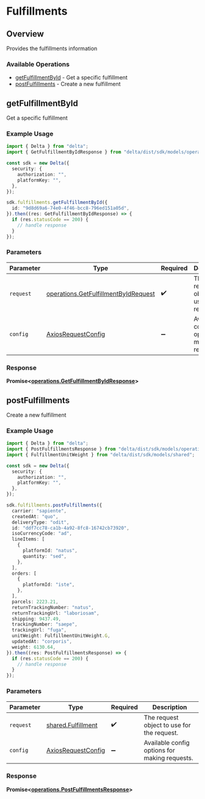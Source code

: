 # Fulfillments

## Overview

Provides the fulfillments information

### Available Operations

* [getFulfillmentById](#getfulfillmentbyid) - Get a specific fulfillment
* [postFulfillments](#postfulfillments) - Create a new fulfillment

## getFulfillmentById

Get a specific fulfillment

### Example Usage

```typescript
import { Delta } from "delta";
import { GetFulfillmentByIdResponse } from "delta/dist/sdk/models/operations";

const sdk = new Delta({
  security: {
    authorization: "",
    platformKey: "",
  },
});

sdk.fulfillments.getFulfillmentById({
  id: "9d8d69a6-74e0-4f46-bcc8-796ed151a05d",
}).then((res: GetFulfillmentByIdResponse) => {
  if (res.statusCode == 200) {
    // handle response
  }
});
```

### Parameters

| Parameter                                                                                    | Type                                                                                         | Required                                                                                     | Description                                                                                  |
| -------------------------------------------------------------------------------------------- | -------------------------------------------------------------------------------------------- | -------------------------------------------------------------------------------------------- | -------------------------------------------------------------------------------------------- |
| `request`                                                                                    | [operations.GetFulfillmentByIdRequest](../../models/operations/getfulfillmentbyidrequest.md) | :heavy_check_mark:                                                                           | The request object to use for the request.                                                   |
| `config`                                                                                     | [AxiosRequestConfig](https://axios-http.com/docs/req_config)                                 | :heavy_minus_sign:                                                                           | Available config options for making requests.                                                |


### Response

**Promise<[operations.GetFulfillmentByIdResponse](../../models/operations/getfulfillmentbyidresponse.md)>**


## postFulfillments

Create a new fulfillment

### Example Usage

```typescript
import { Delta } from "delta";
import { PostFulfillmentsResponse } from "delta/dist/sdk/models/operations";
import { FulfillmentUnitWeight } from "delta/dist/sdk/models/shared";

const sdk = new Delta({
  security: {
    authorization: "",
    platformKey: "",
  },
});

sdk.fulfillments.postFulfillments({
  carrier: "sapiente",
  createdAt: "quo",
  deliveryType: "odit",
  id: "ddf7cc78-ca1b-4a92-8fc8-16742cb73920",
  isoCurrencyCode: "ad",
  lineItems: [
    {
      platformId: "natus",
      quantity: "sed",
    },
  ],
  orders: [
    {
      platformId: "iste",
    },
  ],
  parcels: 2223.21,
  returnTrackingNumber: "natus",
  returnTrackingUrl: "laboriosam",
  shipping: 9437.49,
  trackingNumber: "saepe",
  trackingUrl: "fuga",
  unitWeight: FulfillmentUnitWeight.G,
  updatedAt: "corporis",
  weight: 6130.64,
}).then((res: PostFulfillmentsResponse) => {
  if (res.statusCode == 200) {
    // handle response
  }
});
```

### Parameters

| Parameter                                                    | Type                                                         | Required                                                     | Description                                                  |
| ------------------------------------------------------------ | ------------------------------------------------------------ | ------------------------------------------------------------ | ------------------------------------------------------------ |
| `request`                                                    | [shared.Fulfillment](../../models/shared/fulfillment.md)     | :heavy_check_mark:                                           | The request object to use for the request.                   |
| `config`                                                     | [AxiosRequestConfig](https://axios-http.com/docs/req_config) | :heavy_minus_sign:                                           | Available config options for making requests.                |


### Response

**Promise<[operations.PostFulfillmentsResponse](../../models/operations/postfulfillmentsresponse.md)>**


